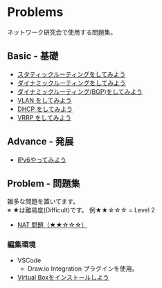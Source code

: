 # Problems

ネットワーク研究会で使用する問題集。

## Basic - 基礎

- [スタティックルーティングをしてみよう](basic_routing01/README.md)
- [ダイナミックルーティングをしてみよう](basic_routing02/README.md)
- [ダイナミックルーティング(BGP)をしてみよう](basic_routing_bgp01/README.md)
- [VLAN をしてみよう](basic_vlan01/README.md)
- [DHCP をしてみよう](basic_dhcp01/README.md)
- [VRRP をしてみよう](basic_vrrp01/README.md)

## Advance - 発展

* [IPv6やってみよう](advance_ipv601/README.md)


## Problem - 問題集

雑多な問題を置いてます。</br>※ ★は難易度(Difficult)です。
  例★★☆☆☆ = Level 2

* [NAT 問題（★★☆☆☆）](nat/README.md)



  
  


### 編集環境

- VSCode
  - Draw.io Integration プラグインを使用。
- [Virtual Boxをインストールしよう](Virtual_Box_install/README.md)
